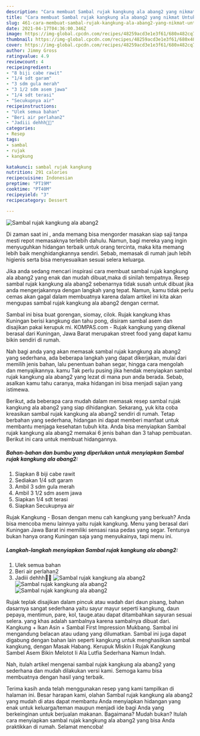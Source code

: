 ```yaml
---
description: "Cara membuat Sambal rujak kangkung ala abang2 yang nikmat Untuk Jualan"
title: "Cara membuat Sambal rujak kangkung ala abang2 yang nikmat Untuk Jualan"
slug: 461-cara-membuat-sambal-rujak-kangkung-ala-abang2-yang-nikmat-untuk-jualan
date: 2021-04-17T04:36:00.346Z
image: https://img-global.cpcdn.com/recipes/48259acd3e1e3f61/680x482cq70/sambal-rujak-kangkung-ala-abang2-foto-resep-utama.jpg
thumbnail: https://img-global.cpcdn.com/recipes/48259acd3e1e3f61/680x482cq70/sambal-rujak-kangkung-ala-abang2-foto-resep-utama.jpg
cover: https://img-global.cpcdn.com/recipes/48259acd3e1e3f61/680x482cq70/sambal-rujak-kangkung-ala-abang2-foto-resep-utama.jpg
author: Jimmy Gross
ratingvalue: 4.9
reviewcount: 4
recipeingredient:
- "8 biji cabe rawit"
- "1/4 sdt garam"
- "3 sdm gula merah"
- "3 1/2 sdm asem jawa"
- "1/4 sdt terasi"
- "Secukupnya air"
recipeinstructions:
- "Ulek semua bahan"
- "Beri air perlahan2"
- "Jadiii dehhh🤤🤤"
categories:
- Resep
tags:
- sambal
- rujak
- kangkung

katakunci: sambal rujak kangkung 
nutrition: 291 calories
recipecuisine: Indonesian
preptime: "PT19M"
cooktime: "PT40M"
recipeyield: "3"
recipecategory: Dessert

---
```



![Sambal rujak kangkung ala abang2](https://img-global.cpcdn.com/recipes/48259acd3e1e3f61/680x482cq70/sambal-rujak-kangkung-ala-abang2-foto-resep-utama.jpg)

Di zaman  saat ini , anda memang bisa mengorder masakan siap saji tanpa mesti repot memasaknya terlebih dahulu. Namun, bagi mereka yang ingin menyuguhkan hidangan terbaik untuk orang tercinta, maka kita memang lebih baik menghidangkannya sendiri. Sebab, memasak di rumah jauh lebih higienis serta bisa menyesuaikan sesuai selera keluarga.

Jika anda sedang mencari inspirasi cara membuat sambal rujak kangkung ala abang2 yang enak dan mudah dibuat,maka di sinilah tempatnya. Resep sambal rujak kangkung ala abang2  sebenarnya tidak susah untuk dibuat jika anda mengerjakannya dengan langkah yang tepat. Namun, kamu tidak perlu cemas akan gagal dalam membuatnya 
karena dalam artikel ini kita akan mengupas sambal rujak kangkung ala abang2 dengan cermat.  

Sambal ini bisa buat gorengan, siomay, cilok. Rujak kangkung khas Kuningan berisi kangkung dan tahu pong, disiram sambal asem dan disajikan pakai kerupuk mi. KOMPAS.com - Rujak kangkung yang dikenal berasal dari Kuningan, Jawa Barat merupakan street food yang dapat kamu bikin sendiri di rumah.

Nah bagi anda yang akan memasak sambal rujak kangkung ala abang2 yang sederhana, ada beberapa langkah yang dapat dikerjakan, mulai dari memilih jenis bahan, lalu penentuan bahan segar, hingga cara mengolah dan menyajikannya. kamu Tak perlu pusing jika hendak menyiapkan sambal rujak kangkung ala abang2 yang lezat di mana pun anda berada. Sebab, asalkan kamu  tahu caranya, maka hidangan ini bisa menjadi sajian yang istimewa.

Berikut, ada beberapa cara mudah dalam memasak resep sambal rujak kangkung ala abang2 yang siap dihidangkan. Sekarang, yuk kita coba kreasikan sambal rujak kangkung ala abang2 sendiri di rumah. Tetap berbahan yang sederhana, hidangan ini dapat memberi manfaat untuk membantu menjaga kesehatan tubuh kita. Anda bisa menyiapkan Sambal rujak kangkung ala abang2 memakai 6 jenis bahan dan 3 tahap pembuatan. Berikut ini cara untuk membuat hidangannya.

<!--inarticleads1-->

##### Bahan-bahan dan bumbu yang diperlukan untuk menyiapkan Sambal rujak kangkung ala abang2:

1. Siapkan 8 biji cabe rawit
1. Sediakan 1/4 sdt garam
1. Ambil 3 sdm gula merah
1. Ambil 3 1/2 sdm asem jawa
1. Siapkan 1/4 sdt terasi
1. Siapkan Secukupnya air


Rujak Kangkung - Bosan dengan menu cah kangkung yang berkuah? Anda bisa mencoba menu lainnya yaitu rujak kangkung. Menu yang berasal dari Kuningan Jawa Barat ini memiliki sensasi rasa pedas yang segar. Tentunya bukan hanya orang Kuningan saja yang menyukainya, tapi menu ini. 

<!--inarticleads2-->

##### Langkah-langkah menyiapkan Sambal rujak kangkung ala abang2:

1. Ulek semua bahan
1. Beri air perlahan2
1. Jadiii dehhh🤤🤤
<img src="https://img-global.cpcdn.com/steps/d6bb12bb094bf402/160x128cq70/sambal-rujak-kangkung-ala-abang2-langkah-memasak-3-foto.jpg" alt="Sambal rujak kangkung ala abang2"><img src="https://img-global.cpcdn.com/steps/0ecffdeefa87a5f4/160x128cq70/sambal-rujak-kangkung-ala-abang2-langkah-memasak-3-foto.jpg" alt="Sambal rujak kangkung ala abang2"><img src="https://img-global.cpcdn.com/steps/8eae35c3112d0d96/160x128cq70/sambal-rujak-kangkung-ala-abang2-langkah-memasak-3-foto.jpg" alt="Sambal rujak kangkung ala abang2">

Rujak teplak disajikan dalam pincuk atau wadah dari daun pisang, bahan dasarnya sangat sederhana yaitu sayur mayur seperti kangkung, daun pepaya, mentimun, pare, kol, tauge.atau dapat ditambahkan sayuran sesuai selera. yang khas adalah sambalnya karena sambalnya dibuat dari. Kangkung + Ikan Asin + Sambal First Impression Mukbang. Sambal ini mengandung belacan atau udang yang dilumatkan. Sambal ini juga dapat digabung dengan bahan lain seperti kangkung untuk menghasilkan sambal kangkung, dengan Masak Habang. Kerupuk Miskin I Rujak Kangkung Sambel Asem Bikin Melotot Ii Ala Lutfia Sederhana Namun Indah. 

Nah, itulah artikel mengenai  sambal rujak kangkung ala abang2  yang sederhana dan mudah dilakukan versi kami. Semoga kamu bisa membuatnya dengan hasil yang terbaik. 

Terima kasih anda telah menggunakan resep yang kami tampilkan di halaman ini. Besar harapan kami, olahan  Sambal rujak kangkung ala abang2 yang mudah di atas dapat membantu Anda menyiapkan hidangan yang enak untuk keluarga/teman maupun menjadi ide bagi Anda yang berkeinginan untuk berjualan makanan. Bagaimana? Mudah bukan? Itulah cara menyiapkan sambal rujak kangkung ala abang2 yang bisa Anda praktikkan di rumah. Selamat mencoba!

